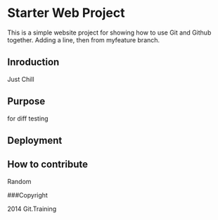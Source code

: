 # Starter Web Project

This is a simple website project for showing how to use Git and Github together.
Adding a line, then from myfeature branch.

## Inroduction

Just Chill

## Purpose

for diff testing

## Deployment

## How to contribute

Random

###Copyright

2014 Git.Training